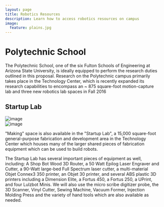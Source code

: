 ```yaml
---
layout: page
title: Robotics Resources
description: Learn how to access robotics resources on campus
image:
  feature: plains.jpg
---
```


Polytechnic School
======
The Polytechnic School, one of the six Fulton Schools of Engineering at Arizona State University, is ideally equipped to perform the research duties outlined in this proposal.  Research on the Polytechnic campus  primarily takes place in the Technology Center, which is recently expanded its research capabilities to encompass an ~ 875 square-foot motion-capture lab and three new robotics lab spaces in Fall 2016


Startup Lab
-----------

<div class="row">
<div class="col-sm-6">
<img class="img-responsive" src="{{site.base_path}}/assets/images/startuplab1.jpg" alt="image">
</div>
<div class="col-sm-6">
<img class="img-responsive" src="{{site.base_path}}/assets/images/startuplab2.jpg" alt="image">
</div>
</div>

"Making" space is also available in the "Startup Lab", a 15,000 square-foot general-purpose fabrication and development area in the Technology Center which houses many of the larger shared pieces of fabrication equipment which can be used to build robots.

The Startup Lab has several important pieces of equipment as well, including: A Shop Bot Wood 3D Router, a 50 Watt Epilog Laser Engraver and Cutter, a 90-Watt large-bed Full Spectrum laser cutter, a multi-material Objet Connex3 350 printer, an Objet 30 printer, and several ABS plastic 3D printers including a Dimension Elite, a Fortus 450, a Fortus 250, a UPrint, and four Lulzbot Minis.  We will also use the micro scribe digitizer probe, the 3D Scanner, Vinyl Cutter, Sewing Machine, Vacuum Former, Injection Molding Press and the variety of hand tools which are also available as needed.
